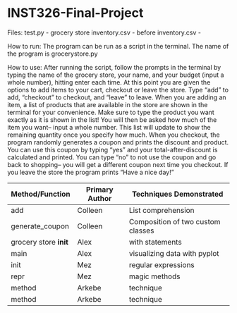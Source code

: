 # INST326-Final-Project 
Files:
test.py - 
grocery store inventory.csv - 
before inventory.csv - 

How to run: The program can be run as a script in the terminal. The name of the program is grocerystore.py

How to use: After running the script, follow the prompts in the terminal by typing the name of the grocery store, your name, and your budget (input a whole number), hitting enter each time. At this point you are given the options to add items to your cart, checkout or leave the store. Type “add” to add, “checkout” to checkout, and “leave” to leave. When you are adding an item, a list of products that are available in the store are shown in the terminal for your convenience. Make sure to type the product you want exactly as it is shown in the list! You will then be asked how much of the item you want– input a whole number. This list will update to show the remaining quantity once you specify how much. When you checkout, the program randomly generates a coupon and prints the discount and product. You can use this coupon by typing “yes” and your total-after-discount is calculated and printed. You can type “no” to not use the coupon and go back to shopping– you will get a different coupon next time you checkout. If you leave the store the program prints “Have a nice day!”

| Method/Function | Primary Author | Techniques Demonstrated |
| --------------- | -------------- | ----------------------- |
| add | Colleen | List comprehension |
| generate_coupon | Colleen | Composition of two custom classes |
| grocery store __init__| Alex | with statements |
| main | Alex | visualizing data with pyplot |
| init | Mez | regular expressions |
| repr | Mez| magic methods |
| method | Arkebe | technique |
| method | Arkebe | technique |
